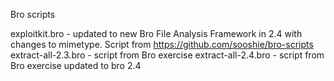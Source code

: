 Bro scripts

exploitkit.bro - updated to new Bro File Analysis Framework in 2.4 with changes to mimetype.  Script from https://github.com/sooshie/bro-scripts
extract-all-2.3.bro - script from Bro exercise
extract-all-2.4.bro - script from Bro exercise updated to bro 2.4
